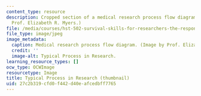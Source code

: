 ```yaml
---
content_type: resource
description: Cropped section of a medical research process flow diagram. (Image by
  Prof. Elizabeth R. Myers.)
file: /media/courses/hst-502-survival-skills-for-researchers-the-responsible-conduct-of-research-spring-2003/27c2b319cfd0f442d40eafcedbff7765_hst-502s03-th.jpg
file_type: image/jpeg
image_metadata:
  caption: Medical research process flow diagram. (Image by Prof. Elizabeth R. Myers.)
  credit: ''
  image-alt: Typical Process in Research.
learning_resource_types: []
ocw_type: OCWImage
resourcetype: Image
title: Typical Process in Research (thumbnail)
uid: 27c2b319-cfd0-f442-d40e-afcedbff7765
---
```

